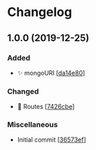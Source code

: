 # Changelog

<a name="1.0.0"></a>
## 1.0.0 (2019-12-25)

### Added

- ✨ mongoURI [[da14e80](https://github.com/EvilSpark/Mern-dev/commit/da14e808a3a78cbc18e54270aabf06843d9a25e4)]

### Changed

- 🎨 Routes [[7426cbe](https://github.com/EvilSpark/Mern-dev/commit/7426cbe5568732ec201978e48e221b3fd6c609e4)]

### Miscellaneous

-  Initial commit [[36573ef](https://github.com/EvilSpark/Mern-dev/commit/36573efc64afd93ce8df496e2d894de91d85d13a)]



